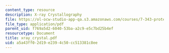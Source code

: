 ```yaml
---
content_type: resource
description: X-ray Crystallography
file: https://ol-ocw-studio-app-qa.s3.amazonaws.com/courses/7-343-protein-folding-misfolding-and-human-disease-fall-2004/a5a43ff02d19e2394c50cc513381c8ee_xray_crystal.pdf
file_type: application/pdf
parent_uid: f769a5d2-6040-53ba-a2c9-e5c7bd25b4ef
resourcetype: Document
title: xray_crystal.pdf
uid: a5a43ff0-2d19-e239-4c50-cc513381c8ee
---
```

